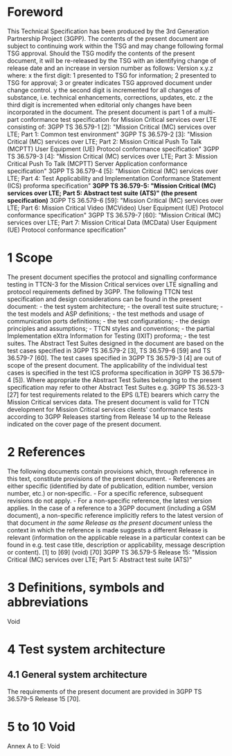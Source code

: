 # Foreword
This Technical Specification has been produced by the 3rd Generation
Partnership Project (3GPP).
The contents of the present document are subject to continuing work within the
TSG and may change following formal TSG approval. Should the TSG modify the
contents of the present document, it will be re-released by the TSG with an
identifying change of release date and an increase in version number as
follows:
Version x.y.z
where:
x the first digit:
1 presented to TSG for information;
2 presented to TSG for approval;
3 or greater indicates TSG approved document under change control.
y the second digit is incremented for all changes of substance, i.e. technical
enhancements, corrections, updates, etc.
z the third digit is incremented when editorial only changes have been
incorporated in the document.
The present document is part 1 of a multi-part conformance test specification
for Mission Critical services over LTE consisting of:
3GPP TS 36.579-1 [2]: \"Mission Critical (MC) services over LTE; Part 1:
Common test environment\"
3GPP TS 36.579-2 [3]: \"Mission Critical (MC) services over LTE; Part 2:
Mission Critical Push To Talk (MCPTT) User Equipment (UE) Protocol conformance
specification\"
3GPP TS 36.579-3 [4]: \"Mission Critical (MC) services over LTE; Part 3:
Mission Critical Push To Talk (MCPTT) Server Application conformance
specification\"
3GPP TS 36.579-4 [5]: \"Mission Critical (MC) services over LTE; Part 4: Test
Applicability and Implementation Conformance Statement (ICS) proforma
specification\"
**3GPP TS 36.579-5: \"Mission Critical (MC) services over LTE; Part 5:
Abstract test suite (ATS)\" (the present specification)**
3GPP TS 36.579-6 [59]: \"Mission Critical (MC) services over LTE; Part 6:
Mission Critical Video (MCVideo) User Equipment (UE) Protocol conformance
specification\"
3GPP TS 36.579-7 [60]: \"Mission Critical (MC) services over LTE; Part 7:
Mission Critical Data (MCData) User Equipment (UE) Protocol conformance
specification\"
# 1 Scope
The present document specifies the protocol and signalling conformance testing
in TTCN-3 for the Mission Critical services over LTE signalling and protocol
requirements defined by 3GPP.
The following TTCN test specification and design considerations can be found
in the present document:
\- the test system architecture;
\- the overall test suite structure;
\- the test models and ASP definitions;
\- the test methods and usage of communication ports definitions;
\- the test configurations;
\- the design principles and assumptions;
\- TTCN styles and conventions;
\- the partial Implementation eXtra Information for Testing (IXIT) proforma;
\- the test suites.
The Abstract Test Suites designed in the document are based on the test cases
specified in 3GPP TS 36.579-2 [3], TS 36.579-6 [59] and TS 36.579-7 [60]. The
test cases specified in 3GPP TS 36.579-3 [4] are out of scope of the present
document.
The applicability of the individual test cases is specified in the test ICS
proforma specification in 3GPP TS 36.579-4 [5]). Where appropriate the
Abstract Test Suites belonging to the present specification may refer to other
Abstract Test Suites e.g. 3GPP TS 36.523-3 [27] for test requirements related
to the EPS (LTE) bearers which carry the Mission Critical services data.
The present document is valid for TTCN development for Mission Critical
services clients\' conformance tests according to 3GPP Releases starting from
Release 14 up to the Release indicated on the cover page of the present
document.
# 2 References
The following documents contain provisions which, through reference in this
text, constitute provisions of the present document.
\- References are either specific (identified by date of publication, edition
number, version number, etc.) or non‑specific.
\- For a specific reference, subsequent revisions do not apply.
\- For a non-specific reference, the latest version applies. In the case of a
reference to a 3GPP document (including a GSM document), a non-specific
reference implicitly refers to the latest version of that document _in the
same Release as the present document_ unless the context in which the
reference is made suggests a different Release is relevant (information on the
applicable release in a particular context can be found in e.g. test case
title, description or applicability, message description or content).
[1] to [69] (void)
[70] 3GPP TS 36.579-5 Release 15: \"Mission Critical (MC) services over LTE;
Part 5: Abstract test suite (ATS)\"
# 3 Definitions, symbols and abbreviations
Void
# 4 Test system architecture
## 4.1 General system architecture
The requirements of the present document are provided in 3GPP TS 36.579-5
Release 15 [70].
# 5 to 10 Void
Annex A to E: Void
#